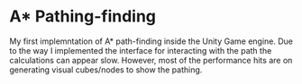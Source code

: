 # A* Pathing-finding
My first implemntation of A* path-finding inside the Unity Game engine. Due to the way I implemented the interface for interacting with the path the calculations can appear slow. However, most of the performance hits are on generating visual cubes/nodes to show the pathing.
